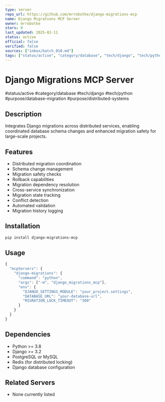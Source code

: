 ```yaml
---
type: server
repo_url: https://github.com/mrrobotke/django-migrations-mcp
name: Django Migrations MCP Server
owner: mrrobotke
stars: 0
last_updated: 2025-02-11
status: active
official: false
verified: false
sources: ["inbox/batch_010.md"]
tags: ["status/active", "category/database", "tech/django", "tech/python", "purpose/database-migration", "purpose/distributed-systems"]
---
```


# Django Migrations MCP Server

#status/active #category/database #tech/django #tech/python #purpose/database-migration #purpose/distributed-systems

## Description

Integrates Django migrations across distributed services, enabling coordinated database schema changes and enhanced migration safety for large-scale projects.

## Features

- Distributed migration coordination
- Schema change management
- Migration safety checks
- Rollback capabilities
- Migration dependency resolution
- Cross-service synchronization
- Migration state tracking
- Conflict detection
- Automated validation
- Migration history logging

## Installation

```bash
pip install django-migrations-mcp
```

## Usage

```javascript
{
  "mcpServers": {
    "django-migrations": {
      "command": "python",
      "args": ["-m", "django_migrations_mcp"],
      "env": {
        "DJANGO_SETTINGS_MODULE": "your_project.settings",
        "DATABASE_URL": "your-database-url",
        "MIGRATION_LOCK_TIMEOUT": "300"
      }
    }
  }
}
```

## Dependencies

- Python >= 3.8
- Django >= 3.2
- PostgreSQL or MySQL
- Redis (for distributed locking)
- Django database configuration

## Related Servers

- None currently listed